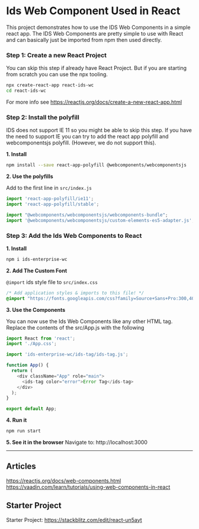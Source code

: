 # Ids Web Component Used in React

This project demonstrates how to use the IDS Web Components in a simple react app. The IDS Web Components are pretty simple to use with React and can basically just be imported from npm then used directly.

### Step 1: Create a new React Project

You can skip this step if already have React Project. But if you are starting from scratch you can use the npx tooling.

```bash
npx create-react-app react-ids-wc
cd react-ids-wc
```

For more info see https://reactjs.org/docs/create-a-new-react-app.html

### Step 2: Install the polyfill

IDS does not support IE 11 so you might be able to skip this step. If you have the need to support IE you can try to add the react app polyfill and webcomponentsjs polyfill. (However, we do not support this).

**1. Install**

```bash
npm install --save react-app-polyfill @webcomponents/webcomponentsjs
```

**2. Use the polyfills**

Add to the first line in `src/index.js`

```javascript
import 'react-app-polyfill/ie11';
import 'react-app-polyfill/stable';

import "@webcomponents/webcomponentsjs/webcomponents-bundle";
import '@webcomponents/webcomponentsjs/custom-elements-es5-adapter.js';
```

### Step 3: Add the Ids Web Components to React

**1. Install**

```bash
npm i ids-enterprise-wc
````

**2. Add The Custom Font**

`@import` ids style file to `src/index.css`

```css
/* Add application styles & imports to this file! */
@import "https://fonts.googleapis.com/css?family=Source+Sans+Pro:300,400,600&amp;display=swap";
```
**3. Use the Components**

You can now use the Ids Web Components like any other HTML tag. Replace the contents of the src/App.js with the following

```Javascript
import React from 'react';
import './App.css';

import 'ids-enterprise-wc/ids-tag/ids-tag.js';

function App() {
  return (
    <div className="App" role="main">
      <ids-tag color="error">Error Tag</ids-tag>
    </div>
  );
}

export default App;
```

**4. Run it**

```bash
npm run start
```

**5. See it in the browser**
Navigate to: http://localhost:3000

---

## Articles

https://reactjs.org/docs/web-components.html
https://vaadin.com/learn/tutorials/using-web-components-in-react

## Starter Project

Starter Project: https://stackblitz.com/edit/react-un5ayt
